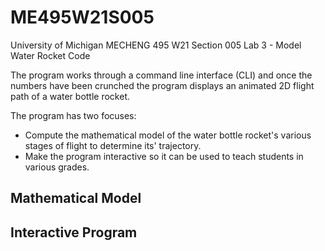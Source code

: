 # ME495W21S005
 University of Michigan
 MECHENG 495 W21 Section 005
 Lab 3 - Model Water Rocket Code


The program works through a command line interface (CLI) and once the numbers have been crunched the program displays an animated 2D flight path of a water bottle rocket. 

The program has two focuses:
- Compute the mathematical model of the water bottle rocket's various stages of flight to determine its' trajectory.
- Make the program interactive so it can be used to teach students in various grades.

## Mathematical Model


## Interactive Program
